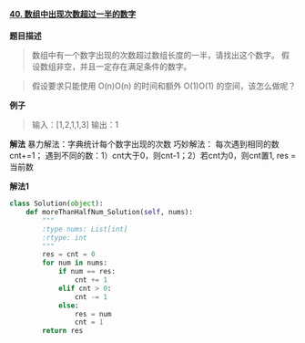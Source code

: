 #### [40. 数组中出现次数超过一半的数字](https://www.acwing.com/problem/content/48/)

**题目描述**
> 数组中有一个数字出现的次数超过数组长度的一半，请找出这个数字。
假设数组非空，并且一定存在满足条件的数字。

> 假设要求只能使用 O(n)O(n) 的时间和额外 O(1)O(1) 的空间，该怎么做呢？

**例子**
> 输入：[1,2,1,1,3]
输出：1

**解法**
暴力解法：字典统计每个数字出现的次数
巧妙解法：
每次遇到相同的数cnt+=1；
遇到不同的数：1）cnt大于0，则cnt-1；2）若cnt为0，则cnt置1, res = 当前数

**解法1**

```python
class Solution(object):
    def moreThanHalfNum_Solution(self, nums):
        """
        :type nums: List[int]
        :rtype: int
        """
        res = cnt = 0
        for num in nums:
            if num == res:
                cnt += 1
            elif cnt > 0:
                cnt -= 1
            else:
                res = num
                cnt = 1
        return res
```